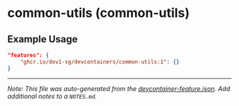 
# common-utils (common-utils)



## Example Usage

```json
"features": {
    "ghcr.io/dev1-sg/devcontainers/common-utils:1": {}
}
```





---

_Note: This file was auto-generated from the [devcontainer-feature.json](https://github.com/dev1-sg/devcontainers/blob/main/src/features/common-utils/devcontainer-feature.json).  Add additional notes to a `NOTES.md`._
